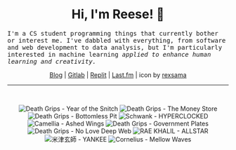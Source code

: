 <h1 align="center">Hi, I'm Reese! 👋</h1>

<p><samp>I'm a CS student programming things that currently bother or interest me. I've dabbled with everything, from software and web development to data analysis, but I'm particularly interested in machine learning <i>applied to enhance human learning and creativity.</i></p></samp>

<p align="center">
 <a href="https://renys.dev">Blog</a> | <a href="https://gitlab.com/renys">Gitlab</a> | <a href="https://replit.com/@renys">Replit</a> | <a href="https://last.fm/user/i-dle">Last.fm</a> | icon by <a href="https://deviantart.com/rexsama">rexsama</a>
</p>

<hr class="dotted">
<br>
<!-- lastfm -->
<p align="center"><img src="https://lastfm.freetls.fastly.net/i/u/64s/17101ec892cf0dd4d09bef752c3015e1.jpg" title="Death Grips - Year of the Snitch"> <img src="https://lastfm.freetls.fastly.net/i/u/64s/30ef0d3d35720910529fe026a2d2fe7c.jpg" title="Death Grips - The Money Store"> <img src="https://lastfm.freetls.fastly.net/i/u/64s/b52817f5a1bbab6bef03f9845892d362.jpg" title="Death Grips - Bottomless Pit"> <img src="https://lastfm.freetls.fastly.net/i/u/64s/f8c923a2da7334e1f5db0e5214dc0d38.jpg" title="Schwank - HYPERCLOCKED"> <img src="https://lastfm.freetls.fastly.net/i/u/64s/89383d75a7a1f61dd045ebd03f709c11.jpg" title="Camellia - Ashed Wings"> <img src="https://lastfm.freetls.fastly.net/i/u/64s/0a3d7fb692b243a0c3cd22160573e1f1.png" title="Death Grips - Government Plates"> <img src="https://lastfm.freetls.fastly.net/i/u/64s/7f3bf939762c4ca58430c8db55cf4c05.png" title="Death Grips - No Love Deep Web"> <img src="https://lastfm.freetls.fastly.net/i/u/64s/cf2047e773ecfb8a4e46e9132deaec53.jpg" title="RAE KHALIL - ALLSTAR"> <img src="https://lastfm.freetls.fastly.net/i/u/64s/888888e4a33e41c4c1a7ac4f5cebcb23.png" title="米津玄師 - YANKEE"> <img src="https://lastfm.freetls.fastly.net/i/u/64s/16e5105ff78efb3b48fa10e24aa69049.jpg" title="Cornelius - Mellow Waves"> </p>
